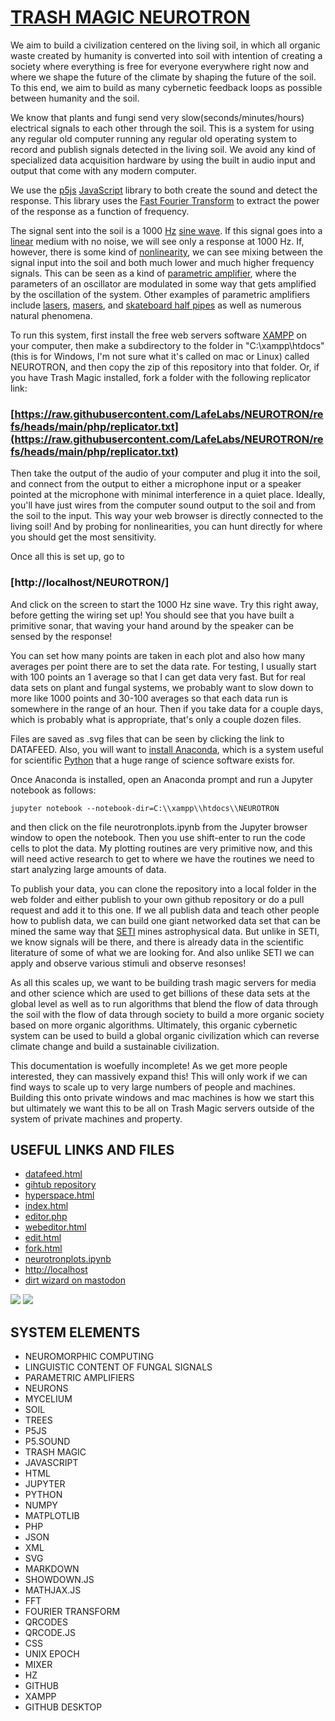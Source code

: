 
# [TRASH MAGIC NEUROTRON](https://github.com/LafeLabs/NEUROTRON)

We aim to build a civilization centered on the living soil, in which all organic waste created by humanity is converted into soil with intention of creating a society where everything is free for everyone everywhere right now and where we shape the future of the climate by shaping the future of the soil.  To this end, we aim to build as many cybernetic feedback loops as possible between humanity and the soil.

We know that plants and fungi send very slow(seconds/minutes/hours) electrical signals to each other through the soil.    This is a system for using any regular old computer running any regular old operating system to record and publish signals detected in the living soil.  We avoid any kind of specialized data acquisition hardware by using the built in audio input and output that come with any modern computer. 

We use the [p5js](https://p5js.org/) [JavaScript](https://en.wikipedia.org/wiki/JavaScript) library to both create the sound and detect the response.  This library uses the [Fast Fourier Transform](https://en.wikipedia.org/wiki/Fast_Fourier_transform) to extract the power of the response as a function of frequency. 

The signal sent into the soil is a 1000 [Hz](https://en.wikipedia.org/wiki/Hertz) [sine wave](https://en.wikipedia.org/wiki/Sine_wave). If this signal goes into a [linear](https://en.wikipedia.org/wiki/Linear_system) medium with no noise, we will see only a response at 1000 Hz. If, however, there is some kind of [nonlinearity](https://en.wikipedia.org/wiki/Nonlinear_system), we can see mixing between the signal input into the soil and both much lower and much higher frequency signals. This can be seen as a kind of [parametric amplifier](https://en.wikipedia.org/wiki/Parametric_oscillator#Parametric_amplifiers), where the parameters of an oscillator are modulated in some way that gets amplified by the oscillation of the system.  Other examples of parametric amplifiers include [lasers](https://en.wikipedia.org/wiki/Laser), [masers](https://en.wikipedia.org/wiki/Maser), and [skateboard half pipes](https://en.wikipedia.org/wiki/Half-pipe) as well as numerous natural phenomena.

To run this system, first install the free web servers software [XAMPP](https://www.apachefriends.org/) on your computer, then make a subdirectory to the folder  in "C:\xampp\htdocs\"(this is for Windows, I'm not sure what it's called on mac or Linux) called NEUROTRON, and then copy the zip of this repository into that folder. Or, if you have Trash Magic installed, fork a folder with the following replicator link:

### [https://raw.githubusercontent.com/LafeLabs/NEUROTRON/refs/heads/main/php/replicator.txt](https://raw.githubusercontent.com/LafeLabs/NEUROTRON/refs/heads/main/php/replicator.txt) 

Then take the output of the audio of your computer and plug it into the soil, and connect from the output to either a microphone input or a speaker pointed at the microphone with minimal interference in a quiet place.  Ideally, you'll have just wires from the computer sound output to the soil and from the soil to the input. This way your web browser is directly connected to the living soil!  And by probing for nonlinearities, you can hunt directly for where you should get the most sensitivity. 

Once all this is set up, go to 

### [http://localhost/NEUROTRON/]

And click on the screen to start the 1000 Hz sine wave.  Try this right away, before getting the wiring set up!  You should see that you have built a primitive sonar, that waving your hand around by the speaker can be sensed by the response!

You can set how many points are taken in each plot and also how many averages per point there are to set the data rate. For testing, I usually start with 100 points an 1 average so that I can get data very fast. But for real data sets on plant and fungal systems, we probably want to slow down to more like 1000 points and 30-100 averages so that each data run is somewhere in the range of an hour. Then if you take data for a couple days, which is probably what is appropriate, that's only a couple dozen files. 

Files are saved as .svg files that can be seen by clicking the link to DATAFEED.  Also, you will want to [install Anaconda](https://www.anaconda.com/download), which is a system useful for scientific [Python](https://en.wikipedia.org/wiki/Python_(programming_language)) that a huge range of science software exists for.  

Once Anaconda is installed, open an Anaconda prompt and run a Jupyter notebook as follows:

```
jupyter notebook --notebook-dir=C:\\xampp\\htdocs\\NEUROTRON
```
and then click on the file neurotronplots.ipynb from the Jupyter browser window to open the notebook. Then you use shift-enter to run the code cells to plot the data. My plotting routines are very primitive now, and this will need active research to get to where we have the routines we need to start analyzing large amounts of data. 

To publish your data, you can clone the repository into a local folder in the web folder and either publish to your own github repository or do a pull request and add it to this one. If we all publish data and teach other people how to publish data, we can build one giant networked data set that can be mined the same way that [SETI](https://en.wikipedia.org/wiki/Search_for_extraterrestrial_intelligence) mines astrophysical data.  But unlike in SETI, we know signals will be there, and there is already data in the scientific literature of some of what we are looking for. And also unlike SETI we can apply and observe various stimuli and observe resonses!

As all this scales up, we want to be building trash magic servers for media and other science which are used to get billions of these data sets at the global level as well as to run algorithms that blend the flow of data through the soil with the flow of data through society to build a more organic society based on more organic algorithms. Ultimately, this organic cybernetic system can be used to build a global organic civilization which can reverse climate change and build a sustainable civilization.


This documentation is woefully incomplete!  As we get more people interested, they can massively expand this!  This will only work if we can find ways to scale up to very large numbers of people and machines. Building this onto private windows and mac machines is how we start this but ultimately we want this to be all on Trash Magic servers outside of the system of private machines and property.


## USEFUL LINKS AND FILES

 - [datafeed.html](datafeed.html)
 - [gihtub repository](https://github.com/LafeLabs/NEUROTRON)
 - [hyperspace.html](hyperspace.html)
 - [index.html](index.html)
 - [editor.php](editor.php)
 - [webeditor.html](webeditor.html)
 - [edit.html](edit.html)
 - [fork.html](fork.html)
 - [neurotronplots.ipynb](neurotronplots.ipynb)
 - [http://localhost](http://localhost)
 - [dirt wizard on mastodon](https://cyberpunk.lol/@dirtwizard666)


[![](images/qrcode.png)](images/qrcode.png)
[![](images/qrcode-page.png)](images/qrcode-page.png)

## SYSTEM ELEMENTS
 
 - NEUROMORPHIC COMPUTING
 - LINGUISTIC CONTENT OF FUNGAL SIGNALS
 - PARAMETRIC AMPLIFIERS
 - NEURONS
 - MYCELIUM 
 - SOIL
 - TREES
 - P5JS
 - P5.SOUND
 - TRASH MAGIC
 - JAVASCRIPT
 - HTML
 - JUPYTER
 - PYTHON
 - NUMPY
 - MATPLOTLIB
 - PHP
 - JSON
 - XML
 - SVG
 - MARKDOWN
 - SHOWDOWN.JS
 - MATHJAX.JS
 - FFT
 - FOURIER TRANSFORM
 - QRCODES
 - QRCODE.JS
 - CSS
 - UNIX EPOCH
 - MIXER
 - HZ
 - GITHUB
 - XAMPP
 - GITHUB DESKTOP



